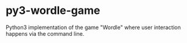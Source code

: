 # py3-wordle-game
Python3 implementation of the game "Wordle" where user interaction happens via the command line.
